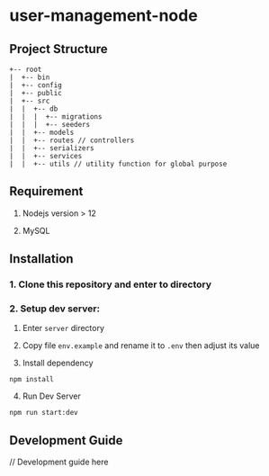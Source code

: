 # user-management-node

## Project Structure

```
+-- root
|  +-- bin
|  +-- config
|  +-- public
|  +-- src
|  |  +-- db
|  |  |  +-- migrations
|  |  |  +-- seeders
|  |  +-- models
|  |  +-- routes // controllers
|  |  +-- serializers
|  |  +-- services
|  |  +-- utils // utility function for global purpose
```

## Requirement

1. Nodejs version > 12

2. MySQL

## Installation

### 1. Clone this repository and enter to directory

### 2. Setup dev server:

1. Enter `server` directory

2. Copy file `env.example` and rename it to `.env` then adjust its value

3. Install dependency

```
npm install
```

4. Run Dev Server

```
npm run start:dev
```

## Development Guide

// Development guide here

